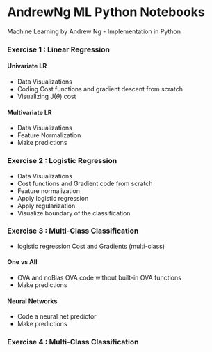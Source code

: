 # AndrewNg ML Python Notebooks
Machine Learning by Andrew Ng - Implementation in Python

### Exercise 1 : Linear Regression 
#### Univariate LR
- Data Visualizations
- Coding Cost functions and gradient descent from scratch
- Visualizing J($\theta$) cost

#### Multivariate LR 
- Data Visualizations
- Feature Normalization
- Make predictions

### Exercise 2 : Logistic Regression 
- Data Visualizations
- Cost functions and Gradient code from scratch
- Feature normalization
- Apply logistic regression
- Apply regularization
- Visualize boundary of the classification

### Exercise 3 : Multi-Class Classification
- logistic regression Cost and Gradients (multi-class)
#### One vs All 
- OVA and noBias OVA code without built-in OVA functions
- Make predictions
#### Neural Networks 
- Code a neural net predictor
- Make predictions

### Exercise 4 : Multi-Class Classification
